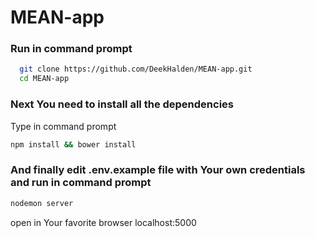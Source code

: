 # MEAN-app

### Run in command prompt 
```sh
  git clone https://github.com/DeekHalden/MEAN-app.git
  cd MEAN-app
```
### Next You need to install all the dependencies
Type in command prompt 
```sh 
npm install && bower install
```
### And finally edit .env.example file with Your own credentials and run in command prompt 
```sh
nodemon server
```
open in Your favorite browser localhost:5000
